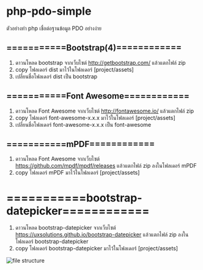 # php-pdo-simple
ตัวอย่างทำ php เชื่อต่อฐานข้อมูล PDO อย่างง่าย

## ===========Bootstrap(4)============
1. ดาวนโหลด bootstrap จากเว็บไซต์ http://getbootstrap.com/ แล้วแตกไฟล์ zip
2. copy โฟลเดอร์ dist มาไว้ในโฟลเดอร์ [project/assets]
3. เปลี่ยนชื่อโฟลเดอร์ dist เป็น bootstrap


## ===========Font Awesome============
1. ดาวนโหลด Font Awesome จากเว็บไซต์ http://fontawesome.io/ แล้วแตกไฟล์ zip
2. copy โฟลเดอร์ font-awesome-x.x.x มาไว้ในโฟลเดอร์ [project/assets]
3. เปลี่ยนชื่อโฟลเดอร์ font-awesome-x.x.x เป็น font-awesome


## ===========mPDF============
1. ดาวนโหลด Font Awesome จากเว็บไซต์ https://github.com/mpdf/mpdf/releases แล้วแตกไฟล์ zip ลงในโฟลเดอร์ mPDF
2. copy โฟลเดอร์ mPDF มาไว้ในโฟลเดอร์ [project/assets]


# ===========bootstrap-datepicker============
1. ดาวนโหลด bootstrap-datepicker จากเว็บไซต์ https://uxsolutions.github.io/bootstrap-datepicker แล้วแตกไฟล์ zip ลงในโฟลเดอร์ bootstrap-datepicker
2. copy โฟลเดอร์ bootstrap-datepicker มาไว้ในโฟลเดอร์ [project/assets]


![file structure](https://raw.githubusercontent.com/kuakling/php-pdo-simple/master/assets/guide/file-structure.png)
